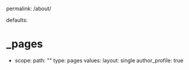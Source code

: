 permalink: /about/

defaults:
  # _pages
  - scope:
      path: ""
      type: pages
    values:
      layout: single
      author_profile: true

